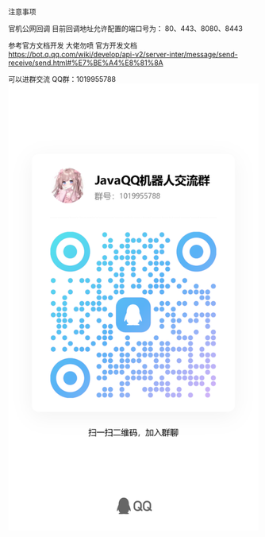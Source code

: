 注意事项

官机公网回调  目前回调地址允许配置的端口号为： 80、443、8080、8443

参考官方文档开发 大佬勿喷
官方开发文档 https://bot.q.qq.com/wiki/develop/api-v2/server-inter/message/send-receive/send.html#%E7%BE%A4%E8%81%8A


可以进群交流  QQ群：1019955788
![img_1.png](img_1.png)